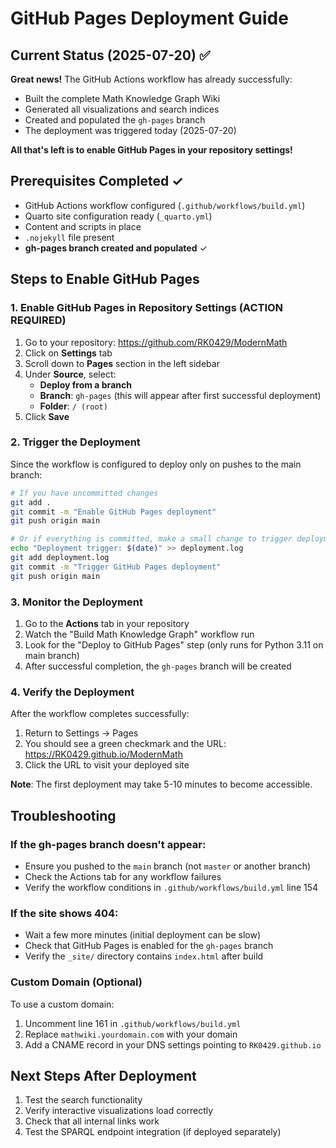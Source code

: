 # GitHub Pages Deployment Guide

## Current Status (2025-07-20) ✅

**Great news!** The GitHub Actions workflow has already successfully:
- Built the complete Math Knowledge Graph Wiki
- Generated all visualizations and search indices
- Created and populated the `gh-pages` branch
- The deployment was triggered today (2025-07-20)

**All that's left is to enable GitHub Pages in your repository settings!**

## Prerequisites Completed ✓
- GitHub Actions workflow configured (`.github/workflows/build.yml`)
- Quarto site configuration ready (`_quarto.yml`)
- Content and scripts in place
- `.nojekyll` file present
- **gh-pages branch created and populated** ✓

## Steps to Enable GitHub Pages

### 1. Enable GitHub Pages in Repository Settings (ACTION REQUIRED)

1. Go to your repository: https://github.com/RK0429/ModernMath
2. Click on **Settings** tab
3. Scroll down to **Pages** section in the left sidebar
4. Under **Source**, select:
   - **Deploy from a branch**
   - **Branch**: `gh-pages` (this will appear after first successful deployment)
   - **Folder**: `/ (root)`
5. Click **Save**

### 2. Trigger the Deployment

Since the workflow is configured to deploy only on pushes to the main branch:

```bash
# If you have uncommitted changes
git add .
git commit -m "Enable GitHub Pages deployment"
git push origin main

# Or if everything is committed, make a small change to trigger deployment
echo "Deployment trigger: $(date)" >> deployment.log
git add deployment.log
git commit -m "Trigger GitHub Pages deployment"
git push origin main
```

### 3. Monitor the Deployment

1. Go to the **Actions** tab in your repository
2. Watch the "Build Math Knowledge Graph" workflow run
3. Look for the "Deploy to GitHub Pages" step (only runs for Python 3.11 on main branch)
4. After successful completion, the `gh-pages` branch will be created

### 4. Verify the Deployment

After the workflow completes successfully:

1. Return to Settings → Pages
2. You should see a green checkmark and the URL: https://RK0429.github.io/ModernMath
3. Click the URL to visit your deployed site

**Note**: The first deployment may take 5-10 minutes to become accessible.

## Troubleshooting

### If the gh-pages branch doesn't appear:
- Ensure you pushed to the `main` branch (not `master` or another branch)
- Check the Actions tab for any workflow failures
- Verify the workflow conditions in `.github/workflows/build.yml` line 154

### If the site shows 404:
- Wait a few more minutes (initial deployment can be slow)
- Check that GitHub Pages is enabled for the `gh-pages` branch
- Verify the `_site/` directory contains `index.html` after build

### Custom Domain (Optional)
To use a custom domain:
1. Uncomment line 161 in `.github/workflows/build.yml`
2. Replace `mathwiki.yourdomain.com` with your domain
3. Add a CNAME record in your DNS settings pointing to `RK0429.github.io`

## Next Steps After Deployment

1. Test the search functionality
2. Verify interactive visualizations load correctly
3. Check that all internal links work
4. Test the SPARQL endpoint integration (if deployed separately)